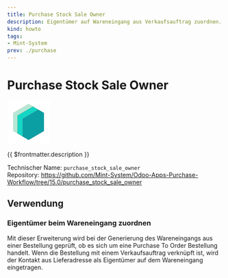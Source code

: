 ```yaml
---
title: Purchase Stock Sale Owner
description: Eigentümer auf Wareneingang aus Verkaufsauftrag zuordnen.
kind: howto
tags:
- Mint-System
prev: ./purchase
---
```

# Purchase Stock Sale Owner
![icon_oms_box](attachments/icons_odoo_mint_system.png)

{{ $frontmatter.description }}

Technischer Name: `purchase_stock_sale_owner`\
Repository: <https://github.com/Mint-System/Odoo-Apps-Purchase-Workflow/tree/15.0/purchase_stock_sale_owner>

## Verwendung

### Eigentümer beim Wareneingang zuordnen

Mit dieser Erweiterung wird bei der Generierung des Wareneingangs aus einer Bestellung geprüft, ob es sich um eine Purchase To Order Bestellung handelt. Wenn die Bestellung mit einem Verkaufsauftrag verknüpft ist, wird der Kontakt aus Lieferadresse als Eigentümer auf dem Wareneingang eingetragen.
